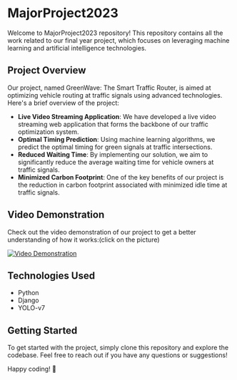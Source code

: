 # MajorProject2023

Welcome to MajorProject2023 repository! This repository contains all the work related to our final year project, which focuses on leveraging machine learning and artificial intelligence technologies.

## Project Overview

Our project, named GreenWave: The Smart Traffic Router, is aimed at optimizing vehicle routing at traffic signals using advanced technologies. Here's a brief overview of the project:

- **Live Video Streaming Application**: We have developed a live video streaming web application that forms the backbone of our traffic optimization system.
- **Optimal Timing Prediction**: Using machine learning algorithms, we predict the optimal timing for green signals at traffic intersections.
- **Reduced Waiting Time**: By implementing our solution, we aim to significantly reduce the average waiting time for vehicle owners at traffic signals.
- **Minimized Carbon Footprint**: One of the key benefits of our project is the reduction in carbon footprint associated with minimized idle time at traffic signals.

## Video Demonstration

Check out the video demonstration of our project to get a better understanding of how it works:(click on the picture) 

[![Video Demonstration](https://github.com/shaaalaaam/MajorProject2023/assets/73836150/50a70d4e-2d90-46f9-8572-976a618255ad)](https://drive.google.com/file/d/1KNG3WBS3XYytwQvxBjpDU-nLzBxXa-uk/view?usp=sharing)

## Technologies Used

- Python
- Django
- YOLO-v7

## Getting Started

To get started with the project, simply clone this repository and explore the codebase. Feel free to reach out if you have any questions or suggestions!

Happy coding! 🚀
